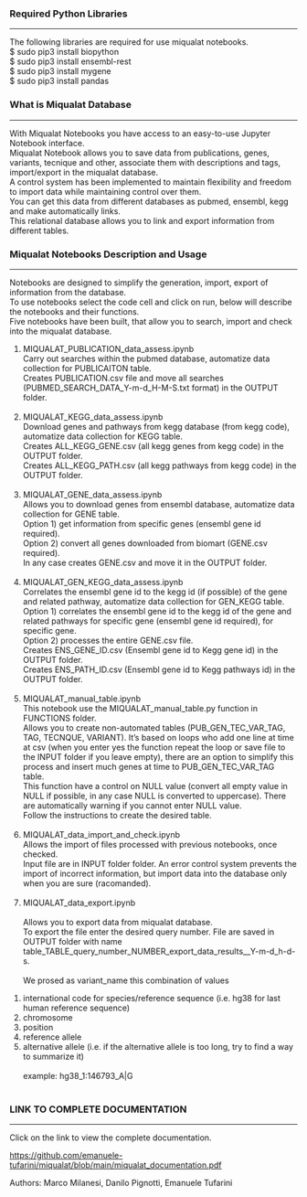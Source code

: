 ### Required Python Libraries
***
The following libraries are required for use miqualat notebooks. <br>
$ sudo pip3 install biopython <br>
$ sudo pip3 install ensembl-rest <br>
$ sudo pip3 install mygene <br>
$ sudo pip3 install pandas <br>

### What is Miqualat Database
***
With Miqualat Notebooks you have access to an easy-to-use Jupyter Notebook interface. <br> 
Miqualat Notebook allows you to save data from publications, genes, variants, tecnique and other, associate them with descriptions and tags, import/export in the miqualat database. <br> 
A control system has been implemented to maintain flexibility and freedom to import data while maintaining control over them. <br>
You can get this data from different databases as pubmed, ensembl, kegg and make automatically links. <br>
This relational database allows you to link and export information from different tables. <br>

### Miqualat Notebooks Description and Usage
***
Notebooks are designed to simplify the generation, import, export of information from the database. <br>
To use notebooks select the code cell and click on run, below will describe the notebooks and their functions. <br>
Five notebooks have been built, that allow you to search, import and check into the miqualat database. <br>
1) MIQUALAT_PUBLICATION_data_assess.ipynb <br>
Carry out searches within the pubmed database, automatize data collection for PUBLICAITON table. <br>
Creates PUBLICATION.csv file and move all searches (PUBMED_SEARCH_DATA_Y-m-d_H-M-S.txt format) in the OUTPUT folder. <br><br>
2) MIQUALAT_KEGG_data_assess.ipynb  <br>
Download genes and pathways from kegg database (from kegg <org> code), automatize data collection for KEGG table. <br>
Creates ALL_KEGG_GENE.csv (all kegg genes from <org> kegg code) in the OUTPUT folder. <br>
Creates ALL_KEGG_PATH.csv (all kegg pathways from <org> kegg code) in the OUTPUT folder. <br><br>
3) MIQUALAT_GENE_data_assess.ipynb  <br>
Allows you to download genes from ensembl database, automatize data collection for GENE table. <br>
Option 1) get information from specific genes (ensembl gene id required). <br>
Option 2) convert all genes downloaded from biomart (GENE.csv required). <br>
In any case  creates GENE.csv and move it in the OUTPUT folder. <br><br>
4) MIQUALAT_GEN_KEGG_data_assess.ipynb  <br>
Correlates the ensembl gene id to the kegg id (if possible) of the gene and related pathway, automatize data collection for GEN_KEGG table. <br>
Option 1) correlates the ensembl gene id to the kegg id of the gene and related pathways for specific gene (ensembl gene id required), for specific gene. <br>
Option 2) processes the entire GENE.csv file. <br>
Creates ENS_GENE_ID.csv (Ensembl gene id to Kegg gene id) in the OUTPUT folder. <br>
Creates ENS_PATH_ID.csv (Ensembl gene id to Kegg pathways id) in the OUTPUT folder. <br><br>
5) MIQUALAT_manual_table.ipynb <br>
This notebook use the MIQUALAT_manual_table.py function in FUNCTIONS folder. <br>
Allows you to create non-automated tables (PUB_GEN_TEC_VAR_TAG, TAG, TECNQUE, VARIANT). It’s based on loops who add one line at time at csv (when you enter yes the function repeat the loop or save file to the INPUT folder if you leave empty), there are an option to simplify this process and insert much genes at time to PUB_GEN_TEC_VAR_TAG table. <br>
This function have a control on NULL value (convert all empty value in NULL if possible, in any case NULL is converted to uppercase). There are automatically warning if you cannot enter NULL value. <br>
Follow the instructions to create the desired table. <br><br>
6) MIQUALAT_data_import_and_check.ipynb  <br>
Allows the import of files processed with previous notebooks, once checked. <br>
Input file are in INPUT folder folder.
An error control system prevents the import of incorrect information, but import data into the database only when you are sure (racomanded). <br><br>
7) MIQUALAT_data_export.ipynb  <br>                          
Allows you to export data from miqualat database. <br>
To export the file enter the desired query number.
File are saved in OUTPUT folder with name table_TABLE_query_number_NUMBER_export_data_results__Y-m-d_h-d-s. <br><br>
We prosed as variant_name this combination of values <br>
1. international code for species/reference sequence (i.e. hg38 for last human reference sequence) <br> 
2. chromosome  <br>
3. position  <br>
4. reference allele  <br>
5. alternative allele (i.e. if the alternative allele is too long, try to find a way to summarize it) <br><br>
example: hg38_1:146793_A|G <br> <br>

### LINK TO COMPLETE DOCUMENTATION
***
Click on the link to view the complete documentation. <br>

https://github.com/emanuele-tufarini/miqualat/blob/main/miqualat_documentation.pdf <br>

Authors: Marco Milanesi, Danilo Pignotti, Emanuele Tufarini <br>
